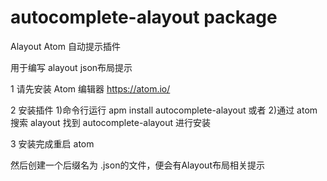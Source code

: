 # autocomplete-alayout package

Alayout Atom 自动提示插件

用于编写 alayout json布局提示

1 请先安装 Atom 编辑器
https://atom.io/

2 安装插件
  1)命令行运行 apm install autocomplete-alayout 
  或者 
  2)通过 atom 搜索 alayout 找到 autocomplete-alayout 进行安装
  
3 安装完成重启 atom

然后创建一个后缀名为 .json的文件，便会有Alayout布局相关提示
